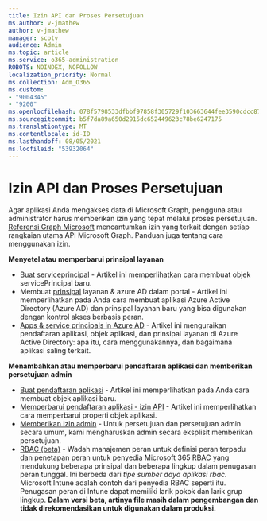 ```yaml
---
title: Izin API dan Proses Persetujuan
ms.author: v-jmathew
author: v-jmathew
manager: scotv
audience: Admin
ms.topic: article
ms.service: o365-administration
ROBOTS: NOINDEX, NOFOLLOW
localization_priority: Normal
ms.collection: Adm_O365
ms.custom:
- "9004345"
- "9200"
ms.openlocfilehash: 078f5798533dfbbf97858f305729f103663644fee3590cdcc877233041adae81
ms.sourcegitcommit: b5f7da89a650d2915dc652449623c78be6247175
ms.translationtype: MT
ms.contentlocale: id-ID
ms.lasthandoff: 08/05/2021
ms.locfileid: "53932064"
---
```

# <a name="api-permissions-and-consent-process"></a>Izin API dan Proses Persetujuan

Agar aplikasi Anda mengakses data di Microsoft Graph, pengguna atau administrator harus memberikan izin yang tepat melalui proses persetujuan. [Referensi Graph Microsoft](https://docs.microsoft.com/graph/permissions-reference) mencantumkan izin yang terkait dengan setiap rangkaian utama API Microsoft Graph. Panduan juga tentang cara menggunakan izin.

**Menyetel atau memperbarui prinsipal layanan**

- [Buat serviceprincipal](https://docs.microsoft.com/graph/api/serviceprincipal-post-serviceprincipals) - Artikel ini memperlihatkan cara membuat objek servicePrincipal baru.
- Membuat [prinsipal](https://docs.microsoft.com/azure/active-directory/develop/howto-create-service-principal-portal) layanan & azure AD dalam portal - Artikel ini memperlihatkan pada Anda cara membuat aplikasi Azure Active Directory (Azure AD) dan prinsipal layanan baru yang bisa digunakan dengan kontrol akses berbasis peran.
- [Apps & service principals in Azure AD](https://docs.microsoft.com/azure/active-directory/develop/app-objects-and-service-principals) - Artikel ini menguraikan pendaftaran aplikasi, objek aplikasi, dan prinsipal layanan di Azure Active Directory: apa itu, cara menggunakannya, dan bagaimana aplikasi saling terkait.

**Menambahkan atau memperbarui pendaftaran aplikasi dan memberikan persetujuan admin**

- [Buat pendaftaran aplikasi](https://docs.microsoft.com/graph/api/application-post-applications) - Artikel ini memperlihatkan pada Anda cara membuat objek aplikasi baru.
- [Memperbarui pendaftaran aplikasi - izin API](https://docs.microsoft.com/graph/api/application-update) - Artikel ini memperlihatkan cara memperbarui properti objek aplikasi.
- [Memberikan izin admin](https://docs.microsoft.com/graph/security-authorization#grant-permissions-to-an-application) - Untuk persetujuan dan persetujuan admin secara umum, kami mengharuskan admin secara eksplisit memberikan persetujuan.
- [RBAC (beta)](https://docs.microsoft.com/graph/api/resources/rbacapplicationmultiple) - Wadah manajemen peran untuk definisi peran terpadu dan penetapan peran untuk penyedia Microsoft 365 RBAC yang mendukung beberapa prinsipal dan beberapa lingkup dalam penugasan peran tunggal. Ini berbeda dari *tipe sumber daya aplikasi rbac.* Microsoft Intune adalah contoh dari penyedia RBAC seperti itu. Penugasan peran di Intune dapat memiliki larik pokok dan larik grup lingkup. **Dalam versi beta, artinya file masih dalam pengembangan dan tidak direkomendasikan untuk digunakan dalam produksi.**
